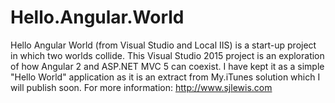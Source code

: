 # Hello.Angular.World
Hello Angular World (from Visual Studio and Local IIS) is a start-up project in which two worlds collide. 
This Visual Studio 2015 project is an exploration of how Angular 2 and ASP.NET MVC 5 can coexist. 
I have kept it as a simple "Hello World" application as it is an extract from My.iTunes solution which I will publish soon.
For more information: http://www.sjlewis.com
